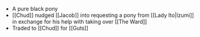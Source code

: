 - A pure black pony
- [[Chud]] nudged [[Jacob]] into requesting a pony from [[Lady Ito|Izumi]] in exchange for his help with taking over [[The Ward]]
- Traded to [[Chud]] for [[Guts]]